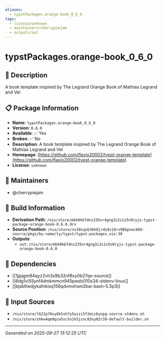 ```yaml
---
aliases:
  - typstPackages.orange-book_0_6_0
tags:
  - license/unknown
  - maintainers/cherrypiejam
  - outputs/out
---
```


# typstPackages.orange-book_0_6_0

## 📝 Description

A book template inspired by The Legrand Orange Book of Mathias Legrand and Vel

## 📋 Package Information

- **Name**: `typstPackages.orange-book_0_6_0`
- **Version**: `0.6.0`
- **Available**: ✅ Yes
- **Broken**: ✅ No
- **Description**: A book template inspired by The Legrand Orange Book of Mathias Legrand and Vel
- **Homepage**: [https://github.com/flavio20002/typst-orange-template](https://github.com/flavio20002/typst-orange-template)
- **License**: `unknown`
## 👥 Maintainers

- @cherrypiejam


## 🔧 Build Information

- **Derivation Path**: `/nix/store/mbk0kb7dns235nr4gng3i2s1z5n9ryjs-typst-package-orange-book-0.6.0.drv`
- **Source Position**: `/nix/store/ns30sqxb36k8jrds8z18rv96bpnwc60d-source/pkgs/by-name/ty/typst/typst-packages.nix:39`
- **Outputs**:
  - `out`:  `/nix/store/mbk0kb7dns235nr4gng3i2s1z5n9ryjs-typst-package-orange-book-0.6.0`

## 🔗 Dependencies

- [[1jjpjgm94qyz2vh3x9b32nf8xy0b27qn-source]]
- [[6dg1vi55ynf4dmkmmcn945pwdz010s34-stdenv-linux]]
- [[bjsb6wdjykafnkixq156qdvmxhsm2bai-bash-5.3p3]]

## 📁 Input Sources

- `/nix/store/l622p70vy8k5sh7y5wizi5f2mic6ynpg-source-stdenv.sh`
- `/nix/store/shkw4qm9qcw5sc5n1k5jznc83ny02r39-default-builder.sh`

---
*Generated on 2025-09-27 13:12:25 UTC*
